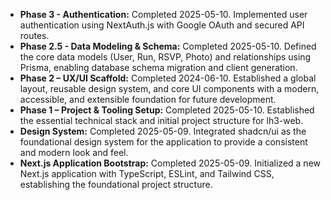 - **Phase 3 - Authentication:** Completed 2025-05-10. Implemented user authentication using NextAuth.js with Google OAuth and secured API routes.
- **Phase 2.5 - Data Modeling & Schema:** Completed 2025-05-10. Defined the core data models (User, Run, RSVP, Photo) and relationships using Prisma, enabling database schema migration and client generation.
- **Phase 2 – UX/UI Scaffold:** Completed 2024-06-10. Established a global layout, reusable design system, and core UI components with a modern, accessible, and extensible foundation for future development.
- **Phase 1 – Project & Tooling Setup:** Completed 2025-05-10. Established the essential technical stack and initial project structure for lh3-web.
- **Design System:** Completed 2025-05-09. Integrated shadcn/ui as the foundational design system for the application to provide a consistent and modern look and feel.
- **Next.js Application Bootstrap:** Completed 2025-05-09. Initialized a new Next.js application with TypeScript, ESLint, and Tailwind CSS, establishing the foundational project structure.

